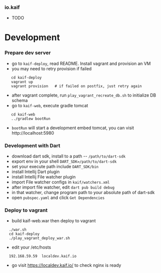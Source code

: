 ### io.kaif

 * TODO

# Development

### Prepare dev server

 * go to `kaif-deploy`, read README. Install vagrant and provision an VM
 * you may need to retry provision if failed

```
   cd kaif-deploy
   vagrant up
   vagrant provision   # if failed on postfix, just retry again
```

 * after vagrant complete, run `play_vagrant_recreate_db.sh` to initialize
   DB schema
 * go to `kaif-web`, execute gradle tomcat

```
   cd kaif-web
   ../gradlew bootRun
```

 * `bootRun` will start a development embed tomcat, you can visit
   http://localhost:5980

### Development with Dart

 * download dart sdk, install to a path -- `/path/to/dart-sdk`
 * export env in your shell `DART_SDK=/path/to/dart-sdk`
 * set your execute path include `DART_SDK/bin`
 * install Intellij Dart plugin
 * install Intellij File watcher plugin
 * import File watcher configs in `kaif/watchers.xml`
 * after import file watcher, edit `dart pub build debug`
 * in that watcher, change program path to your absolute path of dart-sdk
 * open `pubspec.yaml` and click `Get Dependencies`

### Deploy to vagrant

 * build kaif-web.war then deploy to vagrant

```
  ./war.sh
  cd kaif-deploy
  ./play_vagrant_deploy_war.sh
```

 * edit your /etc/hosts

```
  192.168.59.59  localdev.kaif.io
```

 * go visit https://localdev.kaif.io/  to check nginx is ready